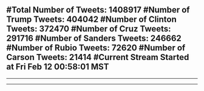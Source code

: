 #Total Number of Tweets: 1408917 
#Number of Trump Tweets: 404042
#Number of Clinton Tweets: 372470
#Number of Cruz Tweets: 291716
#Number of Sanders Tweets: 246662
#Number of Rubio Tweets: 72620
#Number of Carson Tweets: 21414
#Current Stream Started at Fri Feb 12 00:58:01 MST
---
---
---
